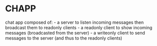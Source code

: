 # CHAPP

chat app composed of:
    - a server to listen incoming messages then broadcast them to readonly clients
    - a readonly client to show incoming messages (broadcasted from the server)
    - a writeonly client to send messages to the server (and thus to the readonly clients)

